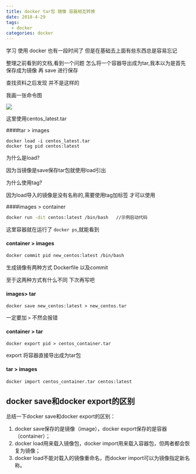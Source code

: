 ```yaml
---
title: docker tar包 镜像 容器相互转换
date: 2018-4-29
tags:
  - docker
categories: docker
---
```




学习 使用 docker 也有一段时间了 但是在基础去上面有些东西总是容易忘记

整理之前看到的文档,看到一个问题 怎么将一个容器导出成为tar,我本以为是首先 保存成为镜像 再 save 进行保存 

查找资料之后发现 并不是这样的

我画一张命令图

![](http://on7r0tqgu.bkt.clouddn.com/FgWq6TEi5TtkWouzK035xvTzu2ZT.png)

这里使用centos_latest.tar

####tar > images

```
docker load -i centos_latest.tar   
docker tag pid centos:latest
```

为什么是load? 

因为当镜像是save保存tar包就使用load引出

为什么使用tag?

因为load导入的镜像是没有名称的,需要使用tag加标签 才可以使用

####images > container

```bash
docker run -dit centos:latest /bin/bash   //示例启动代码
```

这里容器就在运行了 `docker ps`,就能看到

#### container > images

```bash
docker commit pid new_centos:latest /bin/bash
```

生成镜像有两种方式 Dockerfile 以及commit

至于这两种方式有什么不同 下次再写吧

#### images> tar

```
docker save new_centos:latest > new_centos.tar
```

一定要加 `>` 不然会报错

#### container > tar

```
docker export pid > centos_container.tar
```

export 将容器直接导出成为tar包

#### tar > images

```bash
docker import centos_container.tar centos:latest
```

## docker save和docker export的区别

总结一下docker save和docker export的区别：

1. docker save保存的是镜像（image），docker export保存的是容器（container）；
2. docker load用来载入镜像包，docker import用来载入容器包，但两者都会恢复为镜像；
3. docker load不能对载入的镜像重命名，而docker import可以为镜像指定新名称。

